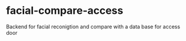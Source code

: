 # facial-compare-access
Backend for facial reconigtion and compare with a data base for access door
